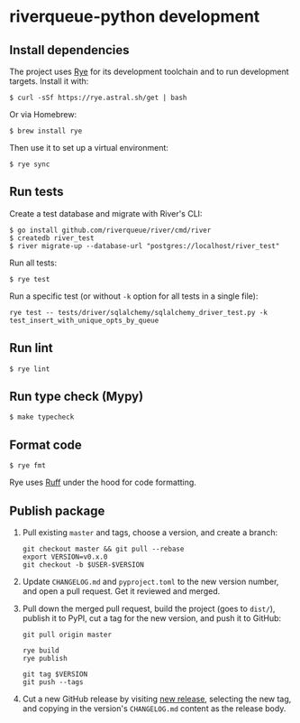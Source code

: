 # riverqueue-python development

## Install dependencies

The project uses [Rye](https://github.com/astral-sh/rye) for its development toolchain and to run development targets. Install it with:

```shell
$ curl -sSf https://rye.astral.sh/get | bash
```

Or via Homebrew:

```shell
$ brew install rye
```

Then use it to set up a virtual environment:

```shell
$ rye sync
```

## Run tests

Create a test database and migrate with River's CLI:

```shell
$ go install github.com/riverqueue/river/cmd/river
$ createdb river_test
$ river migrate-up --database-url "postgres://localhost/river_test"
```

Run all tests:

```shell
$ rye test
```

Run a specific test (or without `-k` option for all tests in a single file):

```shell
rye test -- tests/driver/sqlalchemy/sqlalchemy_driver_test.py -k test_insert_with_unique_opts_by_queue
```

## Run lint

```shell
$ rye lint
```

## Run type check (Mypy)

```shell
$ make typecheck
```

## Format code

```shell
$ rye fmt
```

Rye uses [Ruff](https://github.com/astral-sh/ruff) under the hood for code formatting.

## Publish package

1. Pull existing `master` and tags, choose a version, and create a branch:

    ```shell
    git checkout master && git pull --rebase
    export VERSION=v0.x.0
    git checkout -b $USER-$VERSION
    ```

2. Update `CHANGELOG.md` and `pyproject.toml` to the new version number, and open a pull request. Get it reviewed and merged.

3. Pull down the merged pull request, build the project (goes to `dist/`), publish it to PyPI, cut a tag for the new version, and push it to GitHub:

    ```shell
    git pull origin master

    rye build
    rye publish

    git tag $VERSION
    git push --tags
    ```
4. Cut a new GitHub release by visiting [new release](https://github.com/riverqueue/riverqueue-python/releases/new), selecting the new tag, and copying in the version's `CHANGELOG.md` content as the release body.